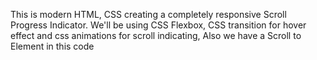 This is modern HTML, CSS creating a completely responsive Scroll Progress Indicator. We'll be using CSS Flexbox, CSS transition for hover effect and css animations for scroll indicating, Also we have a Scroll to Element in this code

